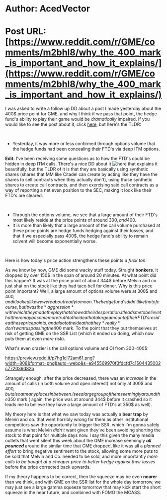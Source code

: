 # Author: AcedVector
# Post URL: [https://www.reddit.com/r/GME/comments/m2bhl8/why_the_400_mark_is_important_and_how_it_explains/](https://www.reddit.com/r/GME/comments/m2bhl8/why_the_400_mark_is_important_and_how_it_explains/)


I was asked to write a follow up DD about a post I made yesterday about the 400$ price point for GME, and why I think if we pass that point, the hedge fund's ability to play their game would be *dramatically* impaired. If you would like to see the post about it, click [here](https://www.reddit.com/r/GME/comments/m1igsy/why_the_400_mark_will_be_the_straw_that_breaks/?utm_source=share&utm_medium=web2x&context=3), but here's the TLDR:

&#x200B;

* Yesterday, it was more or less confirmed through options volume that the hedge funds had been concealing their FTD's via deep ITM options.

**Edit**: I've been receiving some questions as to how the FTD's could be hidden in deep ITM calls. There's a nice DD about it ![here](https://www.reddit.com/r/GME/comments/m05jed/mystery_solved_the_deep_itm_calls_are_coming_from/?utm_source=share&utm_medium=web2x&context=3) that explains it beautifully, but the TLDR of it is that they are basically using synthetic shares (shares that MM like Citadel can create by acting like they have the shares to sell contracts when they actually don't), using those synthetic shares to create call contracts, and then exercising said call contracts as a way of reporting a net even position to the SEC, making it look like their FTD's are cleared. 

&#x200B;

* Through the options volume, we see that a large amount of their FTD's most likely reside at the price points of around 300$, and 400$.
* It is more than likely that a large amount of the call volume purchased at these price points are hedge funds hedging against their losses, and that if we especially pass 400$, the hedge fund's ability to remain solvent will become exponentially worse.

&#x200B;

Here is how today's price action strengthens these points *a fuck ton*.

As we know by now, GME did some wacky stuff today. Straight **bonkers**. It dropped by over 150$ in the span of around 20 minutes. At what point did this happen? It was at the price point of about 344$ before Melvin and co. just shat on the stock like they had taco bell for dinner. Why is this price point important? Well, a large amount of options volume were at 300$ and 400$, and it looked like we were about ready to moon. The hedge fund's didn't like that of course, but it was the *aggression* with which they made the play that showed their desperation.  It leads me to believe that there may be some more truth to the idea that a large amount of their FTD's reside at these price points, and also to the idea that they *really* don't want us passing the 400$ mark. To the point that they put themselves at risk of getting GME on the SSR List (which it ended up doing, which now puts them at even *more* risk).

What's even crazier is the call options volume and OI from 300-400$:

https://preview.redd.it/p7hg1cl72am61.png?width=808&format=png&auto=webp&s=e945569970f3fdcfd7c1504435002c772039d82b

Strangely enough, after the price decreased, there was an *increase* in the amount of calls (in both volume and open interest) not only at 300$ and 400$, but also at many places in between. I see a large group of them seemingly around the 350$ mark ( again, the price was at around 344$ before it crashed so it leads me to believe they have a large amount of FTD's at 350$ as well).

My theory here is that what we saw today was actually a **bear trap** by Melvin and co. that went horribly wrong for them as other institutional competitors saw the opportunity to trigger the SSR, which I'm gonna safely assume is what Melvin *didn't* want given they've been avoiding shorting the stock to that point for multiple days now. I say this given the many media outlets that went silent this week about the GME increase seemingly ***all pounced*** around the similar time that GME dropped, like it was all a *planned effort* to bring negative sentiment to the stock, allowing some more puts to be sold that Melvin and Co. needed to be sold, and more importantly *more calls to be bought at a cheaper price to better hedge against their losses* before the price corrected back upwards.

If my theory happens to be correct, then the squeeze may be even **nearer** than we think, and with GME on the SSR list for the whole day tomorrow, we may just see a large gamma squeeze tomorrow that may kick start the short squeeze in the near future, and combined with FOMO the MOASS.